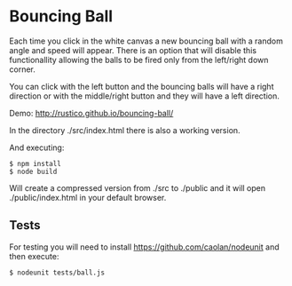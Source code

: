 # Bouncing Ball

Each time you click in the white canvas a new bouncing ball with a random angle and speed will appear. There is an option that will disable this functionallity allowing the balls to be fired only from the left/right down corner.

You can click with the left button and the bouncing balls will have a right direction or with the middle/right button and they will have a left direction.

Demo: http://rustico.github.io/bouncing-ball/

In the directory ./src/index.html there is also a working version.

And executing: 

```
$ npm install
$ node build
```

Will create a compressed version from ./src to ./public and it will open ./public/index.html in your default browser.


## Tests

For testing you will need to install https://github.com/caolan/nodeunit and then execute:

```
$ nodeunit tests/ball.js
```


